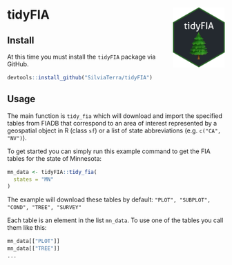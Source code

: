 # tidyFIA <a href='https://silviaterra.com'><img src='man/figures/logo.png' align="right" height="139" /></a>

## Install
At this time you must install the `tidyFIA` package via GitHub.
```r
devtools::install_github("SilviaTerra/tidyFIA")
```

## Usage
The main function is `tidy_fia` which will download and import the specified tables from FIADB that correspond to an area of interest represented by a geospatial object in R (class `sf`) or a list of state abbreviations (e.g. `c("CA", "NV")`).

To get started you can simply run this example command to get the FIA tables for the state of Minnesota:
```r
mn_data <- tidyFIA::tidy_fia(
  states = "MN"
)
```

The example will download these tables by default:
`"PLOT", "SUBPLOT", "COND", "TREE", "SURVEY"`

Each table is an element in the list `mn_data`.
To use one of the tables you call them like this:
```r
mn_data[["PLOT"]]
mn_data[["TREE"]]
...
```
